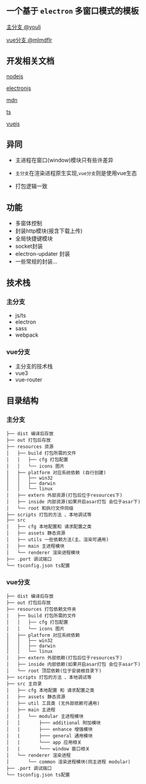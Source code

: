 ## 一个基于 `electron` 多窗口模式的模板

[主分支 @youli](https://github.com/youliso/electron-template)

[vue分支 @mlmdflr](https://github.com/mlmdflr/xps-electron-vue-template)



## 开发相关文档

[nodejs](https://nodejs.org)

[electronjs](https://www.electronjs.org/)

[mdn](https://developer.mozilla.org/)

[ts](https://www.tslang.cn/)

[vuejs](https://v3.cn.vuejs.org/)

## 异同

- 主进程在窗口(window)模块只有些许差异

- `主分支`在渲染进程原生实现,`vue分支`则是使用vue生态

- 打包逻辑一致

  

## 功能

- 多窗体控制
- 封装http模块(报含下载上传)
- 全局快捷键模块
- socket封装
- electron-updater 封装
- 一些常规的封装...



## 技术栈

### 主分支

- js/ts
- electron
- sass
- webpack

### vue分支

- 主分支的技术栈
- vue3
- vue-router



## 目录结构

### 主分支

```
├── dist 编译后存放
├── out 打包后存放
├── resources 资源
│   ├── build 打包所需的文件
│   │   ├── cfg 打包配置
│   │   └── icons 图片
│   ├── platform 对应系统依赖 (自行创建)
│   │   ├── win32
│   │   ├── darwin
│   │   └── linux
│   ├── extern 外部资源(打包后位于resources下)
│   ├── inside 内部资源(如果开启asar打包 会位于asar下)
│   └── root 和执行文件同级
├── scripts 打包的方法 、本地调试等
├── src
│   ├── cfg 本地配置和 请求配置之类
│   ├── assets 静态资源
│   ├── utils 一些依赖方法(主、渲染可通用)
│   ├── main 主进程模块
│   └── renderer 渲染进程模块
├── .port 调试端口
└── tsconfig.json ts配置
```

### vue分支

```
├── dist 编译后存放
├── out 打包后存放
├── resources 打包依赖文件夹
│   ├── build 打包所需的文件
│   │   ├── cfg 打包配置
│   │   └── icons 图片
│   ├── platform 对应系统依赖
│   │   ├── win32
│   │   ├── darwin
│   │   └── linux
│   ├── extern 外部依赖(打包后位于resources下)
│   ├── inside 内部依赖(如果开启asar打包 会位于asar下)
│   └── root 顶层依赖(位于安装根目录下)
├── scripts 打包的方法 、本地调试等
├── src 主目录
│   ├── cfg 本地配置 和 请求配置之类
│   ├── assets 静态资源
│   ├── util 工具类 (无外部依赖可通用)
│   ├── main 主进程
│   │   └── modular 主进程模块
│   │       ├─── additional 附加模块
│   |       ├─── enhance 增强模块
│   |       ├─── general 通用模块
│   |       └─── app 应用相关
│   |       └─── window 窗口相关
│   └── renderer 渲染进程
│       └── common 渲染进程模块(同主进程 modular)
├── .port 调试端口
└── tsconfig.json ts配置
```

